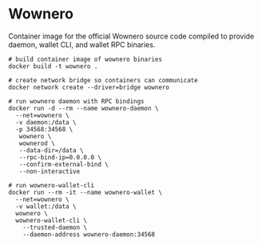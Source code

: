# Wownero

Container image for the official Wownero source code compiled to provide daemon, wallet CLI, and wallet RPC binaries.

```
# build container image of wownero binaries
docker build -t wownero .

# create network bridge so containers can communicate
docker network create --driver=bridge wownero

# run wownero daemon with RPC bindings
docker run -d --rm --name wownero-daemon \
  --net=wownero \
  -v daemon:/data \
  -p 34568:34568 \
   wownero \
   wownerod \
   --data-dir=/data \
   --rpc-bind-ip=0.0.0.0 \
   --confirm-external-bind \
   --non-interactive

# run wownero-wallet-cli
docker run --rm -it --name wownero-wallet \
  --net=wownero \
  -v wallet:/data \
  wownero \
  wownero-wallet-cli \
    --trusted-daemon \
    --daemon-address wownero-daemon:34568
```
